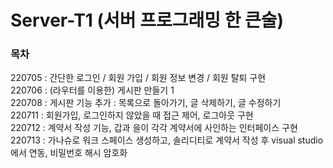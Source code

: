 # Server-T1 (서버 프로그래밍 한 큰술)

### 목차
220705 : 간단한 로그인 / 회원 가입 / 회원 정보 변경 / 회원 탈퇴 구현  
220706 : (라우터를 이용한) 게시판 만들기 1  
220708 : 게시판 기능 추가 : 목록으로 돌아가기, 글 삭제하기, 글 수정하기   
220711 : 회원가입, 로그인하지 않았을 때 접근 제어, 로그아웃 구현   
220712 : 계약서 작성 기능, 갑과 을이 각각 계약서에 사인하는 인터페이스 구현   
220713 : 가나슈로 워크 스페이스 생성하고, 솔리디티로 계약서 작성 후 visual studio에서 연동, 비밀번호 해시 암호화   

